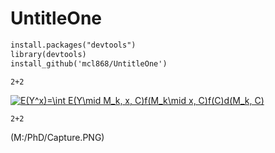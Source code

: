 # UntitleOne

```markdown
install.packages("devtools")
library(devtools)
install_github('mcl868/UntitleOne')
```

```markdown
2+2

```
<a href="https://www.codecogs.com/eqnedit.php?latex=E(Y^x)=\int&space;E(Y\mid&space;M_k,&space;x,&space;C)f(M_k\mid&space;x,&space;C)f(C)d(M_k,&space;C)" target="_blank"><img src="https://latex.codecogs.com/gif.latex?E(Y^x)=\int&space;E(Y\mid&space;M_k,&space;x,&space;C)f(M_k\mid&space;x,&space;C)f(C)d(M_k,&space;C)" title="E(Y^x)=\int E(Y\mid M_k, x, C)f(M_k\mid x, C)f(C)d(M_k, C)" /></a>

```
2+2

```


(M:/PhD/Capture.PNG)
